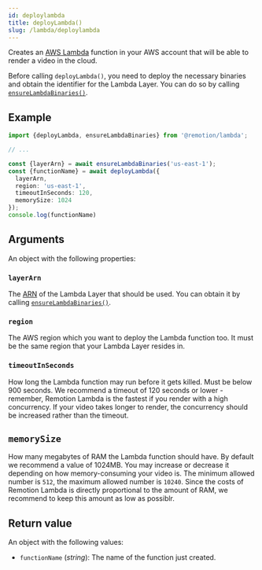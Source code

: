 ```yaml
---
id: deploylambda
title: deployLambda()
slug: /lambda/deploylambda
---
```


Creates an [AWS Lambda](https://aws.amazon.com/lambda/) function in your AWS account that will be able to render a video in the cloud.

Before calling `deployLambda()`, you need to deploy the necessary binaries and obtain the identifier for the Lambda Layer. You can do so by calling [`ensureLambdaBinaries()`](/docs/lambda/ensurelambdabinaries).

## Example

```ts
import {deployLambda, ensureLambdaBinaries} from '@remotion/lambda';

// ...

const {layerArn} = await ensureLambdaBinaries('us-east-1');
const {functionName} = await deployLambda({
  layerArn,
  region: 'us-east-1',
  timeoutInSeconds: 120,
  memorySize: 1024
});
console.log(functionName)
```

## Arguments

An object with the following properties:

### `layerArn`

The [ARN](https://docs.aws.amazon.com/general/latest/gr/aws-arns-and-namespaces.html) of the Lambda Layer that should be used. You can obtain it by calling [`ensureLambdaBinaries()`](/docs/lambda/ensurelambdabinaries).

### `region`

The AWS region which you want to deploy the Lambda function too. It must be the same region that your Lambda Layer resides in.

### `timeoutInSeconds`

How long the Lambda function may run before it gets killed. Must be below 900 seconds.
We recommend a timeout of 120 seconds or lower - remember, Remotion Lambda is the fastest if you render with a high concurrency. If your video takes longer to render, the concurrency should be increased rather than the timeout.

## `memorySize`

How many megabytes of RAM the Lambda function should have. By default we recommend a value of 1024MB. You may increase or decrease it depending on how memory-consuming your video is. The minimum allowed number is `512`, the maximum allowed number is `10240`. Since the costs of Remotion Lambda is directly proportional to the amount of RAM, we recommend to keep this amount as low as possiblr.

## Return value

An object with the following values:

- `functionName` (_string_): The name of the function just created.
